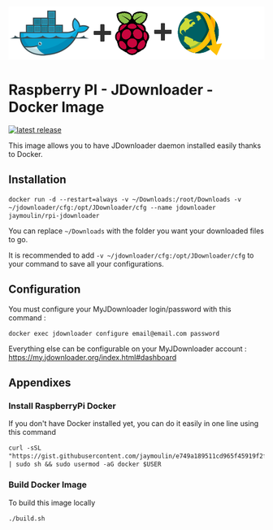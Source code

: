 ![logo](logo.png "logo")

Raspberry PI - JDownloader - Docker Image
=

[![latest release](https://img.shields.io/github/release/jaymoulin/docker-rpi-jdownloader.svg "latest release")](http://github.com/jaymoulin/docker-rpi-jdownloader/releases)

This image allows you to have JDownloader daemon installed easily thanks to Docker.

Installation
---

```
docker run -d --restart=always -v ~/Downloads:/root/Downloads -v ~/jdownloader/cfg:/opt/JDownloader/cfg --name jdownloader jaymoulin/rpi-jdownloader
```

You can replace `~/Downloads` with the folder you want your downloaded files to go.

It is recommended to add `-v ~/jdownloader/cfg:/opt/JDownloader/cfg` to your command to save all your configurations. 

Configuration
---

You must configure your MyJDownloader login/password with this command :

```
docker exec jdownloader configure email@email.com password
```

Everything else can be configurable on your MyJDownloader account : https://my.jdownloader.org/index.html#dashboard

Appendixes
---

### Install RaspberryPi Docker

If you don't have Docker installed yet, you can do it easily in one line using this command
 
```
curl -sSL "https://gist.githubusercontent.com/jaymoulin/e749a189511cd965f45919f2f99e45f3/raw/054ba73080c49a0fcdbc6932e27887a31c7abce2/ARM%2520(Raspberry%2520PI)%2520Docker%2520Install" | sudo sh && sudo usermod -aG docker $USER
```

### Build Docker Image

To build this image locally 
```
./build.sh
```
